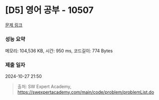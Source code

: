 # [D5] 영어 공부 - 10507 

[문제 링크](https://swexpertacademy.com/main/code/problem/problemDetail.do?contestProbId=AXNQOb3avD0DFAXS) 

### 성능 요약

메모리: 104,536 KB, 시간: 950 ms, 코드길이: 774 Bytes

### 제출 일자

2024-10-27 21:50



> 출처: SW Expert Academy, https://swexpertacademy.com/main/code/problem/problemList.do